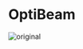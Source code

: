 # OptiBeam
![original](https://user-images.githubusercontent.com/123570619/215446237-7766246c-6f76-4af5-ad99-504d51ebd536.png)
